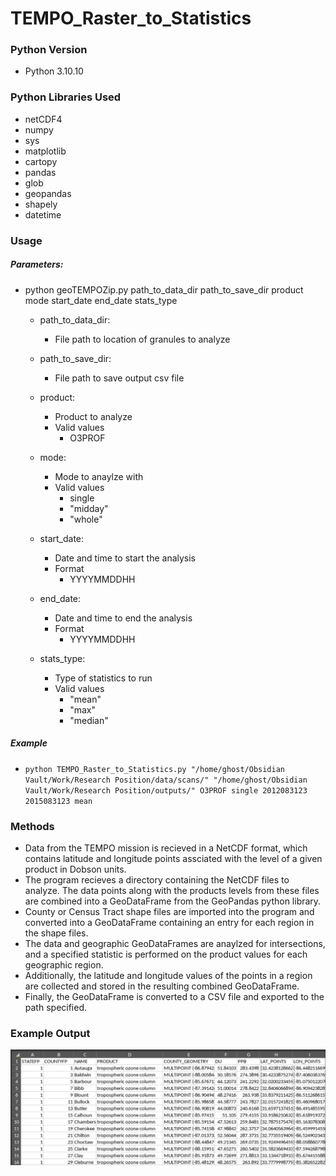# TEMPO_Raster_to_Statistics

### Python Version
- Python 3.10.10

### Python Libraries Used
- netCDF4
- numpy
- sys
- matplotlib
- cartopy
- pandas
- glob
- geopandas
- shapely
- datetime

### Usage 
##### Parameters:
- python  geoTEMPOZip.py  path_to_data_dir  path_to_save_dir  product mode  start_date  end_date  stats_type
    - path_to_data_dir:
       - File path to location of granules to analyze

    - path_to_save_dir:
        - File path to save output csv file

    - product:
        - Product to analyze
        - Valid values
            - O3PROF

    - mode:
        - Mode to anaylze with
        - Valid values
           - single
           - "midday"
           - "whole"

   - start_date:
       - Date and time to start the analysis
       - Format
           - YYYYMMDDHH
   
   - end_date:
       - Date and time to end the analysis
       - Format
           - YYYYMMDDHH

   - stats_type:
       - Type of statistics to run
       - Valid values
           - "mean"
           - "max"
           - "median"

##### Example
- `python TEMPO_Raster_to_Statistics.py "/home/ghost/Obsidian Vault/Work/Research Position/data/scans/" "/home/ghost/Obsidian Vault/Work/Research Position/outputs/" O3PROF single 2012083123 2015083123 mean`

### Methods
- Data from the TEMPO mission is recieved in a NetCDF format, which contains latitude and longitude points assciated with the level of a given product in Dobson units.
- The program recieves a directory containing the NetCDF files to analyze.  The data points along with the products levels from these files are combined into a GeoDataFrame from the GeoPandas python library.
- County or Census Tract shape files are imported into the program and converted into a GeoDataFrame containing an entry for each region in the shape files.
- The data and geographic GeoDataFrames are anaylzed for intersections, and a specified statistic is performed on the product values for each geographic region.
- Additionally, the latitude and longitude values of the points in a region are collected and stored in the resulting combined GeoDataFrame.
- Finally, the GeoDataFrame is converted to a CSV file and exported to the path specified.


### Example Output
![Example output](https://github.com/mewoocat/TEMPO_Raster_to_Statistics/blob/main/output.png)
